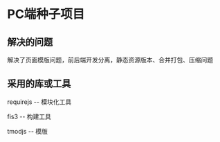 PC端种子项目 
=====
## 解决的问题

解决了页面模版问题，前后端开发分离，静态资源版本、合并打包、压缩问题

## 采用的库或工具

requirejs -- 模块化工具

fis3   -- 构建工具

tmodjs -- 模版

